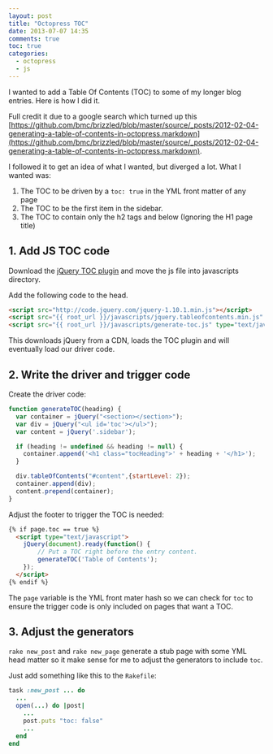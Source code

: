 ```yaml
---
layout: post
title: "Octopress TOC"
date: 2013-07-07 14:35
comments: true
toc: true
categories:
  - octopress
  - js
---
```


I wanted to add a Table Of Contents (TOC) to some of my longer blog entries.  Here is how I did it.

<!-- more -->

Full credit it due to a google search which turned up this [https://github.com/bmc/brizzled/blob/master/source/_posts/2012-02-04-generating-a-table-of-contents-in-octopress.markdown](https://github.com/bmc/brizzled/blob/master/source/_posts/2012-02-04-generating-a-table-of-contents-in-octopress.markdown).

I followed it to get an idea of what I wanted, but diverged a lot.  What I wanted was:

1. The TOC to be driven by a `toc: true` in the YML front matter of any page
1. The TOC to be the first item in the sidebar.
1. The TOC to contain only the h2 tags and below (Ignoring the H1 page title)

## 1. Add JS TOC code ##

Download the [jQuery TOC plugin](http://fuelyourcoding.com/scripts/toc/) and move the js file into javascripts directory.

Add the following code to the head.

```html _includes/custom/head.html
<script src="http://code.jquery.com/jquery-1.10.1.min.js"></script>
<script src="{{ root_url }}/javascripts/jquery.tableofcontents.min.js" type="text/javascript"></script>
<script src="{{ root_url }}/javascripts/generate-toc.js" type="text/javascript"></script>
```

This downloads jQuery from a CDN, loads the TOC plugin and will eventually load our driver code.

## 2. Write the driver and trigger code ##

Create the driver code:

```javascript javascripts/generate-toc.js
function generateTOC(heading) {
  var container = jQuery("<section></section>");
  var div = jQuery("<ul id='toc'></ul>");
  var content = jQuery('.sidebar');

  if (heading != undefined && heading != null) {
    container.append('<h1 class="tocHeading">' + heading + '</h1>');
  }

  div.tableOfContents("#content",{startLevel: 2});
  container.append(div);
  content.prepend(container);
}
```

Adjust the footer to trigger the TOC is needed:

```html _includes/custom/after_footer.html
{% if page.toc == true %}
  <script type="text/javascript">
    jQuery(document).ready(function() {
        // Put a TOC right before the entry content.
        generateTOC('Table of Contents');
    });
  </script>
{% endif %}
```

The `page` variable is the YML front mater hash so we can check for `toc` to ensure the trigger code is only included on pages that want a TOC.

## 3. Adjust the generators ##

`rake new_post` and `rake new_page` generate a stub page with some YML head matter so it make sense for me to adjust the generators to include `toc`.

Just add something like this to the `Rakefile`:

```ruby
task :new_post ... do
  ...
  open(...) do |post|
    ...
    post.puts "toc: false"
    ...
  end
end
```